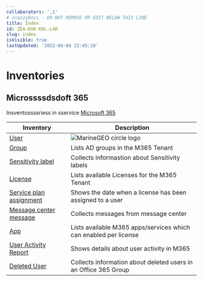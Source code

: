 ```yaml
---
collaborators: ',1'
# snazzyDocs - DO NOT REMOVE OR EDIT BELOW THIS LINE
title: Index
id: ZEA-KUK-K9L-L4R
slug: index
isVisible: true
lastUpdated: '2022-04-04 22:45:19'
---
```

# Inventories

## Microssssdsdoft 365

Insventossssriess in sservice [Microsoft 365](/governance/technical-documentation/references/inventory/Office365Groups)

| Inventory | Description |
| --- | --- |
| [User](/governance/technical-documentation/references/inventory/Office365Groups/userentity) | ![MarineGEO circle logo](https://img.search.brave.com/DXLLbCEkOuFFiDkji5ZiAYLXMBPdh_t9STxTqdFQUZw/rs:fit:1024:640:1/g:ce/aHR0cHM6Ly93d3cu/d2FsbHBhcGVyczEz/LmNvbS93cC1jb250/ZW50L3VwbG9hZHMv/MjAyMC8wMi9TdW5y/aXNlLW92ZXItdGhl/LXNlYS1yZWQtY2xv/dWRzLWhvcml6b24t/aW1hZ2UtZm9yLXdh/bGxwYXBlcnMtSGQt/MTAyNHg2NDAuanBn "MarineGEO logo") |
| [Group](/governance/technical-documentation/references/inventory/Office365Groups/groupentity) | Lists AD groups in the M365 Tenant |
| [Sensitivity label](/governance/technical-documentation/references/inventory/Office365Groups/sensitivitylabelentity) | Collects informastion about Sensitivity labels |
| [License](/governance/technical-documentation/references/inventory/Office365Groups/licenseentity) | Lists available Licenses for the M365 Tenant |
| [Service plan assignment](/governance/technical-documentation/references/inventory/Office365Groups/serviceplanassignmententity) | Shows the date when a license has been assigned to a user |
| [Message center message](/governance/technical-documentation/references/inventory/Office365Groups/messagecenterentity) | Collects messages from message center |
| [App](/governance/technical-documentation/references/inventory/Office365Groups/serviceplanentity) | Lists available M365 apps/services which can enabled per license |
| [User Activity Report](/governance/technical-documentation/references/inventory/Office365Groups/useractivityentity) | Shows details about user activity in M365 |
| [Deleted User](/governance/technical-documentation/references/inventory/Office365Groups/deleteduserentity) | Collects information about deleted users in an Office 365 Group |